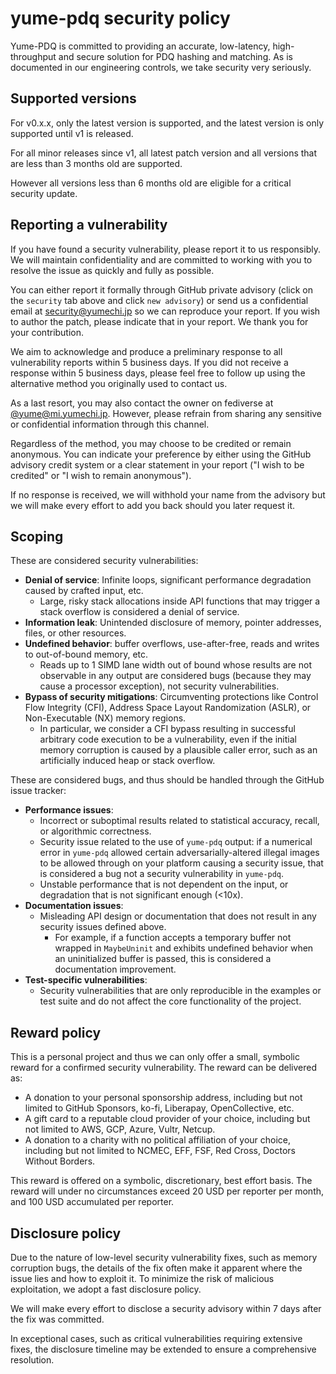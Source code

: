 # yume-pdq security policy

Yume-PDQ is committed to providing an accurate, low-latency, high-throughput and secure solution for PDQ hashing and matching.
As is documented in our engineering controls, we take security very seriously.

## Supported versions

For v0.x.x, only the latest version is supported, and the latest version is only supported until v1 is released.

For all minor releases since v1, all latest patch version and all versions that are less than 3 months old are supported.

However all versions less than 6 months old are eligible for a critical security update.

## Reporting a vulnerability

If you have found a security vulnerability, please report it to us responsibly. We will maintain confidentiality and are committed to working with you to resolve the issue as quickly and fully as possible.

You can either report it formally through GitHub private advisory (click on the `security` tab above and click `new advisory`) or send us a confidential email at [security@yumechi.jp](mailto:security@yumechi.jp) so we can reproduce your report. 
If you wish to author the patch, please indicate that in your report. We thank you for your contribution.


We aim to acknowledge and produce a preliminary response to all vulnerability reports within 5 business days. If you did not receive a response within 5 business days, please feel free to follow up using the alternative method you originally used to contact us. 

As a last resort, you may also contact the owner on fediverse at [@yume@mi.yumechi.jp](https://mi.yumechi.jp/@yume). However, please refrain from sharing any sensitive or confidential information through this channel.

Regardless of the method, you may choose to be credited or remain anonymous. You can indicate your preference by either using the GitHub advisory credit system or a clear statement in your report ("I wish to be credited" or "I wish to remain anonymous").

If no response is received, we will withhold your name from the advisory but we will make every effort to add you back should you later request it.

## Scoping 

These are considered security vulnerabilities:

- **Denial of service**: Infinite loops, significant performance degradation caused by crafted input, etc.
    - Large, risky stack allocations inside API functions that may trigger a stack overflow is considered a denial of service.
- **Information leak**: Unintended disclosure of memory, pointer addresses, files, or other resources.
- **Undefined behavior**:  buffer overflows, use-after-free, reads and writes to out-of-bound memory, etc.
    - Reads up to 1 SIMD lane width out of bound whose results are not observable in any output are considered bugs (because they may cause a processor exception), not security vulnerabilities.
- **Bypass of security mitigations**: Circumventing protections like Control Flow Integrity (CFI), Address Space Layout Randomization (ASLR), or Non-Executable (NX) memory regions.
    - In particular, we consider a CFI bypass resulting in successful arbitrary code execution to be a vulnerability, even if the initial memory corruption is caused by a plausible caller error, such as an artificially induced heap or stack overflow.


These are considered bugs, and thus should be handled through the GitHub issue tracker:

- **Performance issues**:
    - Incorrect or suboptimal results related to statistical accuracy, recall, or algorithmic correctness. 
    - Security issue related to the use of `yume-pdq` output: if a numerical error in `yume-pdq` allowed certain adversarially-altered illegal images to be allowed through on your platform causing a security issue, that is considered a bug not a security vulnerability in `yume-pdq`.
    - Unstable performance that is not dependent on the input, or degradation that is not significant enough (<10x).
- **Documentation issues**:
    - Misleading API design or documentation that does not result in any security issues defined above.
        - For example, if a function accepts a temporary buffer not wrapped in `MaybeUninit` and exhibits undefined behavior when an uninitialized buffer is passed, this is considered a documentation improvement.
- **Test-specific vulnerabilities**:
    - Security vulnerabilities that are only reproducible in the examples or test suite and do not affect the core functionality of the project.

## Reward policy

This is a personal project and thus we can only offer a small, symbolic reward for a confirmed security vulnerability. The reward can be delivered as:
- A donation to your personal sponsorship address, including but not limited to GitHub Sponsors, ko-fi, Liberapay, OpenCollective, etc.
- A gift card to a reputable cloud provider of your choice, including but not limited to AWS, GCP, Azure, Vultr, Netcup.
- A donation to a charity with no political affiliation of your choice, including but not limited to NCMEC, EFF, FSF, Red Cross, Doctors Without Borders.

This reward is offered on a symbolic, discretionary, best effort basis. The reward will under no circumstances exceed 20 USD per reporter per month, and 100 USD accumulated per reporter.

## Disclosure policy

Due to the nature of low-level security vulnerability fixes, such as memory corruption bugs, the details of the fix often make it apparent where the issue lies and how to exploit it. To minimize the risk of malicious exploitation, we adopt a fast disclosure policy.
 
We will make every effort to disclose a security advisory within 7 days after the fix was committed.

In exceptional cases, such as critical vulnerabilities requiring extensive fixes, the disclosure timeline may be extended to ensure a comprehensive resolution.